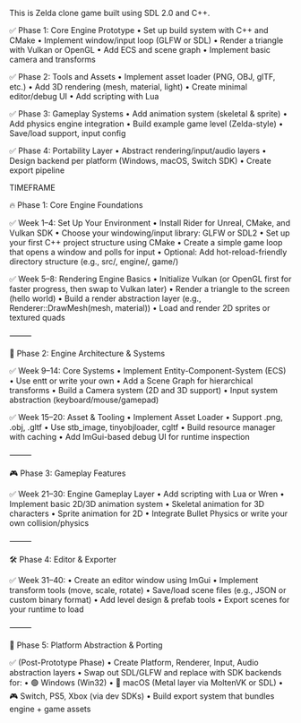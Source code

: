 This is Zelda clone game built using SDL 2.0 and C++.

✅ Phase 1: Core Engine Prototype
•	Set up build system with C++ and CMake
•	Implement window/input loop (GLFW or SDL)
•	Render a triangle with Vulkan or OpenGL
•	Add ECS and scene graph
•	Implement basic camera and transforms

✅ Phase 2: Tools and Assets
•	Implement asset loader (PNG, OBJ, glTF, etc.)
•	Add 3D rendering (mesh, material, light)
•	Create minimal editor/debug UI
•	Add scripting with Lua

✅ Phase 3: Gameplay Systems
•	Add animation system (skeletal & sprite)
•	Add physics engine integration
•	Build example game level (Zelda-style)
•	Save/load support, input config

✅ Phase 4: Portability Layer
•	Abstract rendering/input/audio layers
•	Design backend per platform (Windows, macOS, Switch SDK)
•	Create export pipeline


TIMEFRAME

🔥 Phase 1: Core Engine Foundations

✅ Week 1–4: Set Up Your Environment
•	Install Rider for Unreal, CMake, and Vulkan SDK
•	Choose your windowing/input library: GLFW or SDL2
•	Set up your first C++ project structure using CMake
•	Create a simple game loop that opens a window and polls for input
•	Optional: Add hot-reload-friendly directory structure (e.g., src/, engine/, game/)

✅ Week 5–8: Rendering Engine Basics
•	Initialize Vulkan (or OpenGL first for faster progress, then swap to Vulkan later)
•	Render a triangle to the screen (hello world)
•	Build a render abstraction layer (e.g., Renderer::DrawMesh(mesh, material))
•	Load and render 2D sprites or textured quads

⸻

🧩 Phase 2: Engine Architecture & Systems

✅ Week 9–14: Core Systems
•	Implement Entity-Component-System (ECS)
•	Use entt or write your own
•	Add a Scene Graph for hierarchical transforms
•	Build a Camera system (2D and 3D support)
•	Input system abstraction (keyboard/mouse/gamepad)

✅ Week 15–20: Asset & Tooling
•	Implement Asset Loader
•	Support .png, .obj, .gltf
•	Use stb_image, tinyobjloader, cgltf
•	Build resource manager with caching
•	Add ImGui-based debug UI for runtime inspection

⸻

🎮 Phase 3: Gameplay Features

✅ Week 21–30: Engine Gameplay Layer
•	Add scripting with Lua or Wren
•	Implement basic 2D/3D animation system
•	Skeletal animation for 3D characters
•	Sprite animation for 2D
•	Integrate Bullet Physics or write your own collision/physics

⸻

🛠️ Phase 4: Editor & Exporter

✅ Week 31–40:
•	Create an editor window using ImGui
•	Implement transform tools (move, scale, rotate)
•	Save/load scene files (e.g., JSON or custom binary format)
•	Add level design & prefab tools
•	Export scenes for your runtime to load

⸻

🚀 Phase 5: Platform Abstraction & Porting

✅ (Post-Prototype Phase)
•	Create Platform, Renderer, Input, Audio abstraction layers
•	Swap out SDL/GLFW and replace with SDK backends for:
•	🟢 Windows (Win32)
•	🍎 macOS (Metal layer via MoltenVK or SDL)
•	🎮 Switch, PS5, Xbox (via dev SDKs)
•	Build export system that bundles engine + game assets